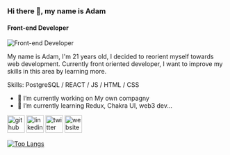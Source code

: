 ### Hi there 👋, my name is Adam 
#### Front-end Developer
![Front-end Developer](https://advancedtech.airliquide.com/sites/alat/files/2022-11/banner_space_1366x520px.jpg)


My name is Adam, I'm 21 years old, I decided to reorient myself towards web development. Currently front oriented developer, I want to improve my skills in this area by learning more.

Skills: PostgreSQL / REACT / JS / HTML / CSS

- 🔭 I’m currently working on My own compagny  
- 🌱 I’m currently learning Redux, Chakra UI, web3 dev... 


[<img src='https://cdn.jsdelivr.net/npm/simple-icons@3.0.1/icons/github.svg' alt='github' height='40'>](https://github.com/Neyzoh)  [<img src='https://cdn.jsdelivr.net/npm/simple-icons@3.0.1/icons/linkedin.svg' alt='linkedin' height='40'>](https://www.linkedin.com/in/adam-ammour-a73a861a9/)  [<img src='https://cdn.jsdelivr.net/npm/simple-icons@3.0.1/icons/twitter.svg' alt='twitter' height='40'>](https://twitter.com/Neyzxh)  [<img src='https://cdn.jsdelivr.net/npm/simple-icons@3.0.1/icons/icloud.svg' alt='website' height='40'>](https://adam-ammour.vercel.app/)  

[![Top Langs](https://github-readme-stats.vercel.app/api/top-langs/?username=Neyzoh)](https://github.com/anuraghazra/github-readme-stats)

